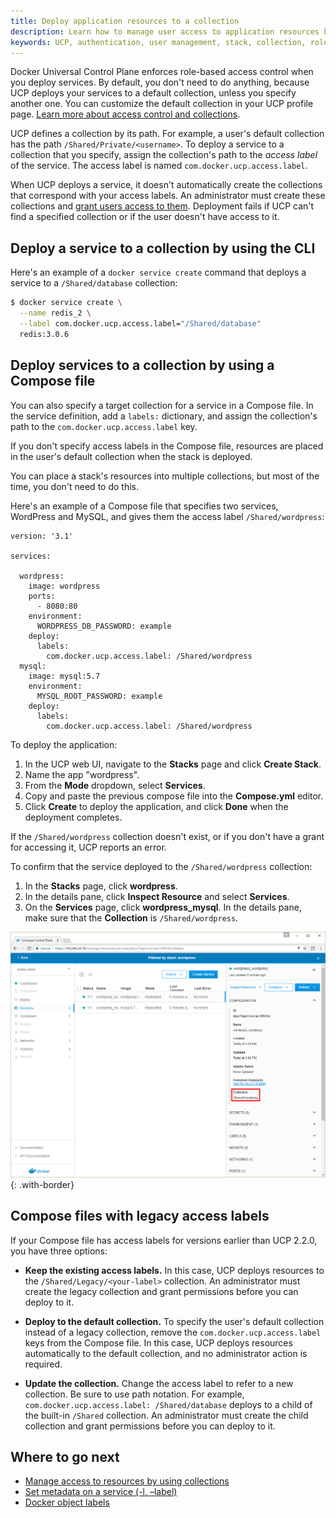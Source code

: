 ```yaml
---
title: Deploy application resources to a collection
description: Learn how to manage user access to application resources by using collections.
keywords: UCP, authentication, user management, stack, collection, role, application, resources
---
```


Docker Universal Control Plane enforces role-based access control when you
deploy services. By default, you don't need to do anything, because UCP deploys
your services to a default collection, unless you specify another one. You can
customize the default collection in your UCP profile page.
[Learn more about access control and collections](../../access-control/manage-access-with-collections.md).

UCP defines a collection by its path. For example, a user's default collection
has the path `/Shared/Private/<username>`. To deploy a service to a collection
that you specify, assign the collection's path to the *access label* of the
service. The access label is named `com.docker.ucp.access.label`.

When UCP deploys a service, it doesn't automatically create the collections
that correspond with your access labels. An administrator must create these
collections and [grant users access to them](grant-permissions.md). Deployment
fails if UCP can't find a specified collection or if the user doesn't have
access to it.

## Deploy a service to a collection by using the CLI

Here's an example of a `docker service create` command that deploys a service
to a `/Shared/database` collection:

```bash
$ docker service create \
  --name redis_2 \
  --label com.docker.ucp.access.label="/Shared/database"
  redis:3.0.6
  ```

## Deploy services to a collection by using a Compose file

You can also specify a target collection for a service in a Compose file.
In the service definition, add a `labels:` dictionary, and assign the
collection's path to the `com.docker.ucp.access.label` key.

If you don't specify access labels in the Compose file, resources are placed in
the user's default collection when the stack is deployed.

You can place a stack's resources into multiple collections, but most of the
time, you don't need to do this.

Here's an example of a Compose file that specifies two services, WordPress and
MySQL, and gives them the access label `/Shared/wordpress`:

```none
version: '3.1'

services:

  wordpress:
    image: wordpress
    ports:
      - 8080:80
    environment:
      WORDPRESS_DB_PASSWORD: example
    deploy:  
      labels:
        com.docker.ucp.access.label: /Shared/wordpress
  mysql:
    image: mysql:5.7
    environment:
      MYSQL_ROOT_PASSWORD: example
    deploy:  
      labels:
        com.docker.ucp.access.label: /Shared/wordpress

```

To deploy the application:

1. In the UCP web UI, navigate to the **Stacks** page and click **Create Stack**.
2. Name the app "wordpress".
3. From the **Mode** dropdown, select **Services**.
4. Copy and paste the previous compose file into the **Compose.yml** editor.
5. Click **Create** to deploy the application, and click **Done** when the
   deployment completes.

If the `/Shared/wordpress` collection doesn't exist, or if you don't have
a grant for accessing it, UCP reports an error.

To confirm that the service deployed to the `/Shared/wordpress` collection:

1. In the **Stacks** page, click **wordpress**.
2. In the details pane, click **Inspect Resource** and select **Services**.
3. On the **Services** page, click **wordpress_mysql**. In the details pane,
   make sure that the **Collection** is `/Shared/wordpress`.

![](../../images/deploy-stack-to-collection.png){: .with-border}

## Compose files with legacy access labels

If your Compose file has access labels for versions earlier than UCP 2.2.0,
you have three options:

- **Keep the existing access labels.** In this case, UCP deploys resources
  to the `/Shared/Legacy/<your-label>` collection. An administrator must create
  the legacy collection and grant permissions before you can deploy to it.

- **Deploy to the default collection.** To specify the user's default
  collection instead of a legacy collection, remove the
  `com.docker.ucp.access.label` keys from the Compose file. In this case,
  UCP deploys resources automatically to the default collection, and no
  administrator action is required.

- **Update the collection.** Change the access label to refer to a new
  collection. Be sure to use path notation. For example,
  `com.docker.ucp.access.label: /Shared/database` deploys to a child of the
  built-in `/Shared` collection. An administrator must create the child
  collection and grant permissions before you can deploy to it.

## Where to go next

- [Manage access to resources by using collections](../../access-control/manage-access-with-collections.md)
- [Set metadata on a service (-l, –label)](/engine/reference/commandline/service_create/#set-metadata-on-a-service--l-label)
- [Docker object labels](/engine/userguide/labels-custom-metadata.md)
